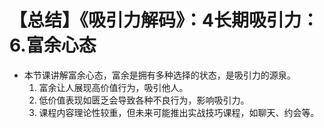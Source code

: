 # 【总结】《吸引力解码》：4长期吸引力：6.富余心态

-   本节课讲解富余心态，富余是拥有多种选择的状态，是吸引力的源泉。
    1.  富余让人展现高价值行为，吸引他人。
    2.  低价值表现如匮乏会导致各种不良行为，影响吸引力。
    3.  课程内容理论性较重，但未来可能推出实战技巧课程，如聊天、约会等。